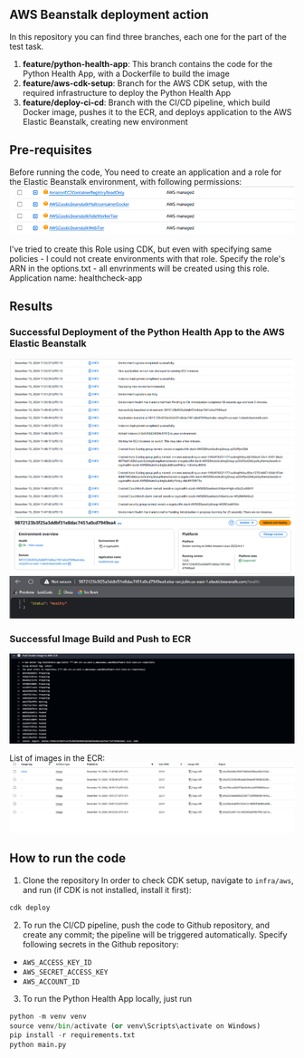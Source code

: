 ## AWS Beanstalk deployment action

In this repository you can find three branches, each one for the part of the test task.
1. **feature/python-health-app**: This branch contains the code for the Python Health App, with a Dockerfile to build the image
2. **feature/aws-cdk-setup**: Branch for the AWS CDK setup, with the required infrastructure to deploy the Python Health App
3. **feature/deploy-ci-cd**: Branch with the CI/CD pipeline, which build Docker image, pushes it to the ECR, and deploys application to the AWS Elastic Beanstalk, creating new environment

## Pre-requisites

Before running the code, You need to create an application and a role for the Elastic Beanstalk environment, with following permissions:
![img.png](images/img.png)

I've tried to create this Role using CDK, but even with specifying same policies - I could not create environments with that role. 
Specify the role's ARN in the options.txt - all envrinments will be created using this role.
Application name: healthcheck-app

## Results

### Successful Deployment of the Python Health App to the AWS Elastic Beanstalk
![img.png](images/aws_beanstalk_event_list.png)
![img.png](images/aws_beanstalk_event_information.png)
![img.png](images/aws_eb_python_health_report.png)

### Successful Image Build and Push to ECR
![img.png](images/docker_results.png)

List of images in the ECR:
![img.png](images/ecr_list.png)

## How to run the code

1. Clone the repository
In order to check CDK setup, navigate to `infra/aws`, and run (if CDK is not installed, install it first):
```sh
cdk deploy
```

2. To run the CI/CD pipeline, push the code to Github repository, and create any commit; the pipeline will be triggered automatically.
Specify following secrets in the Github repository:
- `AWS_ACCESS_KEY_ID` 
- `AWS_SECRET_ACCESS_KEY`
- `AWS_ACCOUNT_ID`

3. To run the Python Health App locally, just run 
```python
python -m venv venv
source venv/bin/activate (or venv\Scripts\activate on Windows)
pip install -r requirements.txt
python main.py
```
